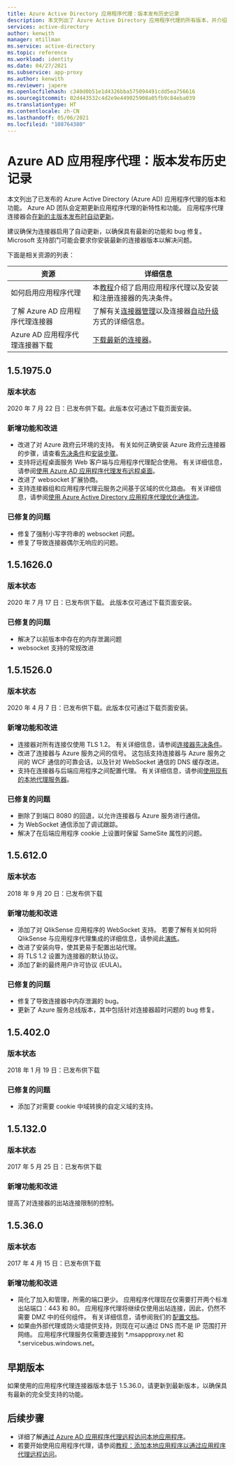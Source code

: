 ```yaml
---
title: Azure Active Directory 应用程序代理：版本发布历史记录
description: 本文列出了 Azure Active Directory 应用程序代理的所有版本，并介绍了新功能和已修复的问题。
services: active-directory
author: kenwith
manager: mtillman
ms.service: active-directory
ms.topic: reference
ms.workload: identity
ms.date: 04/27/2021
ms.subservice: app-proxy
ms.author: kenwith
ms.reviewer: japere
ms.openlocfilehash: c340d0b51e1d4326bba575094491cdd5ea756616
ms.sourcegitcommit: 02d443532c4d2e9e449025908a05fb9c84eba039
ms.translationtype: HT
ms.contentlocale: zh-CN
ms.lasthandoff: 05/06/2021
ms.locfileid: "108764380"
---
```

# <a name="azure-ad-application-proxy-version-release-history"></a>Azure AD 应用程序代理：版本发布历史记录
本文列出了已发布的 Azure Active Directory (Azure AD) 应用程序代理的版本和功能。 Azure AD 团队会定期更新应用程序代理的新特性和功能。 应用程序代理连接器会[在新的主版本发布时自动更新](application-proxy-faq.yml#why-is-my-connector-still-using-an-older-version-and-not-auto-upgraded-to-latest-version-)。 

建议确保为连接器启用了自动更新，以确保具有最新的功能和 bug 修复。 Microsoft 支持部门可能会要求你安装最新的连接器版本以解决问题。

下面是相关资源的列表：

| 资源                                         | 详细信息                                                      |
| ------------------------------------------------ | ------------------------------------------------------------ |
| 如何启用应用程序代理                  | 本[教程](application-proxy-add-on-premises-application.md)介绍了启用应用程序代理以及安装和注册连接器的先决条件。 |
| 了解 Azure AD 应用程序代理连接器 | 了解有关[连接器管理](application-proxy-connectors.md)以及连接器[自动升级](application-proxy-connectors.md#automatic-updates)方式的详细信息。 |
| Azure AD 应用程序代理连接器下载    | [下载最新的连接器](https://download.msappproxy.net/subscription/d3c8b69d-6bf7-42be-a529-3fe9c2e70c90/connector/download)。 |

## <a name="1519750"></a>1.5.1975.0

### <a name="release-status"></a>版本状态

2020 年 7 月 22 日：已发布供下载。此版本仅可通过下载页面安装。 

### <a name="new-features-and-improvements"></a>新增功能和改进
-   改进了对 Azure 政府云环境的支持。 有关如何正确安装 Azure 政府云连接器的步骤，请查看[先决条件](../hybrid/reference-connect-government-cloud.md#allow-access-to-urls)和[安装步骤](../hybrid/reference-connect-government-cloud.md#install-the-agent-for-the-azure-government-cloud)。
- 支持将远程桌面服务 Web 客户端与应用程序代理配合使用。 有关详细信息，请参阅[使用 Azure AD 应用程序代理发布远程桌面](application-proxy-integrate-with-remote-desktop-services.md)。
- 改进了 websocket 扩展协商。 
- 支持连接器组和应用程序代理云服务之间基于区域的优化路由。 有关详细信息，请参阅[使用 Azure Active Directory 应用程序代理优化通信流](application-proxy-network-topology.md)。 

### <a name="fixed-issues"></a>已修复的问题
- 修复了强制小写字符串的 websocket 问题。
- 修复了导致连接器偶尔无响应的问题。

## <a name="1516260"></a>1.5.1626.0

### <a name="release-status"></a>版本状态

2020 年 7 月 17 日：已发布供下载。 此版本仅可通过下载页面安装。 

### <a name="fixed-issues"></a>已修复的问题
- 解决了以前版本中存在的内存泄漏问题
- websocket 支持的常规改进

## <a name="1515260"></a>1.5.1526.0

### <a name="release-status"></a>版本状态

2020 年 4 月 7 日：已发布供下载。此版本仅可通过下载页面安装。 

### <a name="new-features-and-improvements"></a>新增功能和改进
-   连接器对所有连接仅使用 TLS 1.2。 有关详细信息，请参阅[连接器先决条件](application-proxy-add-on-premises-application.md#prerequisites)。
- 改进了连接器与 Azure 服务之间的信号。 这包括支持连接器与 Azure 服务之间的 WCF 通信的可靠会话，以及针对 WebSocket 通信的 DNS 缓存改进。
- 支持在连接器与后端应用程序之间配置代理。 有关详细信息，请参阅[使用现有的本地代理服务器](application-proxy-configure-connectors-with-proxy-servers.md)。

### <a name="fixed-issues"></a>已修复的问题
- 删除了到端口 8080 的回退，以允许连接器与 Azure 服务进行通信。
- 为 WebSocket 通信添加了调试跟踪。 
- 解决了在后端应用程序 cookie 上设置时保留 SameSite 属性的问题。

## <a name="156120"></a>1.5.612.0

### <a name="release-status"></a>版本状态

2018 年 9 月 20 日：已发布供下载

### <a name="new-features-and-improvements"></a>新增功能和改进

- 添加了对 QlikSense 应用程序的 WebSocket 支持。 若要了解有关如何将 QlikSense 与应用程序代理集成的详细信息，请参阅此[演练](application-proxy-qlik.md)。 
- 改进了安装向导，使其更易于配置出站代理。 
- 将 TLS 1.2 设置为连接器的默认协议。 
- 添加了新的最终用户许可协议 (EULA)。  

### <a name="fixed-issues"></a>已修复的问题

- 修复了导致连接器中内存泄漏的 bug。
- 更新了 Azure 服务总线版本，其中包括针对连接器超时问题的 bug 修复。

## <a name="154020"></a>1.5.402.0

### <a name="release-status"></a>版本状态

2018 年 1 月 19 日：已发布供下载

### <a name="fixed-issues"></a>已修复的问题

- 添加了对需要 cookie 中域转换的自定义域的支持。

## <a name="151320"></a>1.5.132.0

### <a name="release-status"></a>版本状态 

2017 年 5 月 25 日：已发布供下载 

### <a name="new-features-and-improvements"></a>新增功能和改进 

提高了对连接器的出站连接限制的控制。 

## <a name="15360"></a>1.5.36.0

### <a name="release-status"></a>版本状态

2017 年 4 月 15 日：已发布供下载

### <a name="new-features-and-improvements"></a>新增功能和改进

- 简化了加入和管理，所需的端口更少。 应用程序代理现在仅需要打开两个标准出站端口：443 和 80。 应用程序代理将继续仅使用出站连接，因此，仍然不需要 DMZ 中的任何组件。 有关详细信息，请参阅我们的 [配置文档](application-proxy-add-on-premises-application.md)。  
- 如果由外部代理或防火墙提供支持，则现在可以通过 DNS 而不是 IP 范围打开网络。 应用程序代理服务仅需要连接到 *.msappproxy.net 和 *.servicebus.windows.net。


## <a name="earlier-versions"></a>早期版本

如果使用的应用程序代理连接器版本低于 1.5.36.0，请更新到最新版本，以确保具有最新的完全受支持的功能。

## <a name="next-steps"></a>后续步骤
- 详细了解[通过 Azure AD 应用程序代理远程访问本地应用程序](application-proxy.md)。
- 若要开始使用应用程序代理，请参阅[教程：添加本地应用程序以通过应用程序代理远程访问](application-proxy-add-on-premises-application.md)。
